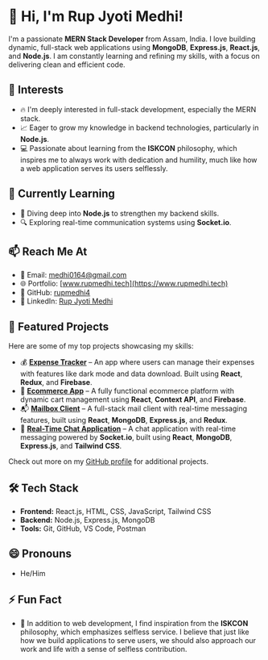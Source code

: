 # 👋 Hi, I'm Rup Jyoti Medhi!

I'm a passionate **MERN Stack Developer** from Assam, India. I love building dynamic, full-stack web applications using **MongoDB**, **Express.js**, **React.js**, and **Node.js**. I am constantly learning and refining my skills, with a focus on delivering clean and efficient code.

## 👀 Interests
- 🔥 I'm deeply interested in full-stack development, especially the MERN stack.
- 📈 Eager to grow my knowledge in backend technologies, particularly in **Node.js**.
- 💻 Passionate about learning from the **ISKCON** philosophy, which inspires me to always work with dedication and humility, much like how a web application serves its users selflessly.

## 🌱 Currently Learning
- 🚀 Diving deep into **Node.js** to strengthen my backend skills.
- 🔍 Exploring real-time communication systems using **Socket.io**.

## 📫 Reach Me At
- 📧 Email: medhi0164@gmail.com
- 🌐 Portfolio: [www.rupmedhi.tech](https://www.rupmedhi.tech)
- 🐙 GitHub: [rupmedhi4](https://github.com/rupmedhi4)
- 💼 LinkedIn: [Rup Jyoti Medhi](https://www.linkedin.com/in/rup-jyoti-medhi-516b62265/)

## 💼 Featured Projects
Here are some of my top projects showcasing my skills:
- 💰 **[Expense Tracker](https://complete-expense-tracker-kohl.vercel.app/)** – An app where users can manage their expenses with features like dark mode and data download. Built using **React**, **Redux**, and **Firebase**.
- 🛒 **[Ecommerce App](https://ecommerce-bay-nine-19.vercel.app/)** – A fully functional ecommerce platform with dynamic cart management using **React**, **Context API**, and **Firebase**.
- 📬 **[Mailbox Client](https://full-stack-mailbox-3.onrender.com/)** – A full-stack mail client with real-time messaging features, built using **React**, **MongoDB**, **Express.js**, and **Redux**.
- 💬 **[Real-Time Chat Application](https://full-stack-chat-app-1.onrender.com/)** – A chat application with real-time messaging powered by **Socket.io**, built using **React**, **MongoDB**, **Express.js**, and **Tailwind CSS**.

Check out more on my [GitHub profile](https://github.com/rupmedhi4) for additional projects.

## 🛠️ Tech Stack
- **Frontend:** React.js, HTML, CSS, JavaScript, Tailwind CSS
- **Backend:** Node.js, Express.js, MongoDB
- **Tools:** Git, GitHub, VS Code, Postman

## 😄 Pronouns
- He/Him

## ⚡ Fun Fact
- 🌱 In addition to web development, I find inspiration from the **ISKCON** philosophy, which emphasizes selfless service. I believe that just like how we build applications to serve users, we should also approach our work and life with a sense of selfless contribution.

<!---
rupmedhi4/rupmedhi4 is a ✨ special ✨ repository because its `README.md` (this file) appears on your GitHub profile.
You can click the Preview link to take a look at your changes.
--->

